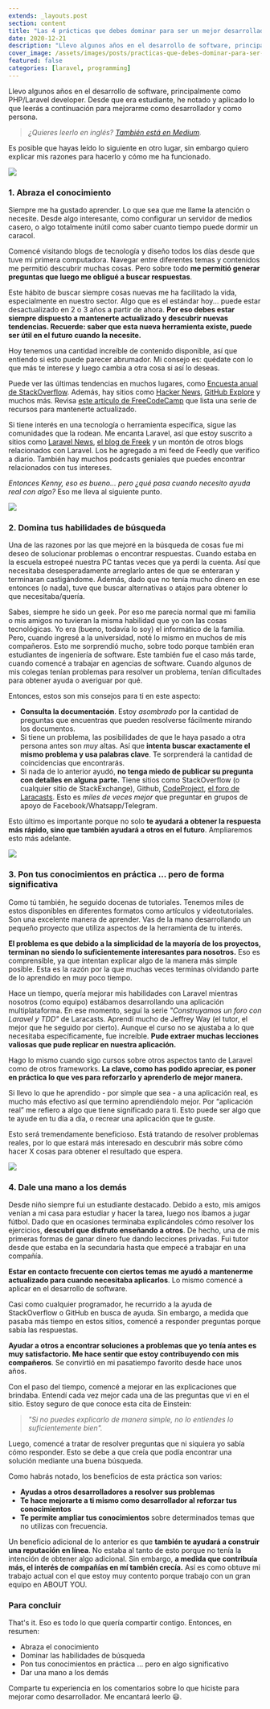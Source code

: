 ```yaml
---
extends: _layouts.post
section: content
title: "Las 4 prácticas que debes dominar para ser un mejor desarrollador de software en el 2021"
date: 2020-12-21
description: "Llevo algunos años en el desarrollo de software, principalmente como PHP/Laravel developer. Desde que era estudiante, he notado y aplicado lo que leerás a continuación para mejorarme como desarrollador y como persona."  
cover_image: /assets/images/posts/practicas-que-debes-dominar-para-ser-un-mejor-desarrollador-de-software.png
featured: false
categories: [laravel, programming]
---
```


Llevo algunos años en el desarrollo de software, principalmente como PHP/Laravel developer. Desde que era estudiante, he notado y aplicado lo que leerás a continuación para mejorarme como desarrollador y como persona.

> _¿Quieres leerlo en inglés? [También está en Medium](https://medium.com/@kennyhorna/the-4-most-important-skills-to-master-for-you-to-become-a-great-developer-5c56642a7f83?source=friends_link&sk=c8e487f89b5932238b5cc68535484ee5)._

Es posible que hayas leído lo siguiente en otro lugar, sin embargo quiero explicar mis razones para hacerlo y cómo me ha funcionado.

<img src="https://images.unsplash.com/photo-1460518451285-97b6aa326961?ixlib=rb-1.2.1&ixid=MXwxMjA3fDB8MHxwaG90by1wYWdlfHx8fGVufDB8fHw%3D&auto=format&fit=crop&w=800&q=80" class="w-full" />

### **1. Abraza el conocimiento**

Siempre me ha gustado aprender. Lo que sea que me llame la atención o necesite. Desde algo interesante, como configurar un servidor de medios casero, o algo totalmente inútil como saber cuanto tiempo puede dormir un caracol.

Comencé visitando blogs de tecnología y diseño todos los días desde que tuve mi primera computadora. Navegar entre diferentes temas y contenidos me permitió descubrir muchas cosas. Pero sobre todo **me permitió generar preguntas que luego me obligué a buscar respuestas**.

Este hábito de buscar siempre cosas nuevas me ha facilitado la vida, especialmente en nuestro sector. Algo que es el estándar hoy... puede estar desactualizado en 2 o 3 años a partir de ahora. **Por eso debes estar siempre dispuesto a mantenerte actualizado y descubrir nuevas tendencias. Recuerde: saber que esta nueva herramienta existe, puede ser útil en el futuro cuando la necesite.**

Hoy tenemos una cantidad increíble de contenido disponible, así que entiendo si esto puede parecer abrumador. Mi consejo es: quédate con lo que más te interese y luego cambia a otra cosa si así lo deseas.

Puede ver las últimas tendencias en muchos lugares, como [Encuesta anual de StackOverflow](https://insights.stackoverflow.com/survey/). Además, hay sitios como [Hacker News](https://news.ycombinator.com/), [GitHub Explore](https://github.com/explore) y muchos más. Revisa [este artículo de FreeCodeCamp](https://www.freecodecamp.org/news/12-ways-to-keep-up-with-software-engineering-trends/) que lista una serie de recursos para mantenerte actualizado.

Si tiene interés en una tecnología o herramienta específica, sigue las comunidades que la rodean. Me encanta Laravel, así que estoy suscrito a sitios como [Laravel News](https://laravel-news.com/), [el blog de Freek](https://freek.dev/) y un montón de otros blogs relacionados con Laravel. Los he agregado a mi feed de Feedly que verifico a diario. También hay muchos podcasts geniales que puedes encontrar relacionados con tus intereses.

_Entonces Kenny, eso es bueno... pero ¿qué pasa cuando necesito ayuda real con algo?_ Eso me lleva al siguiente punto.

<img src="https://images.unsplash.com/photo-1490127252417-7c393f993ee4?ixid=MXwxMjA3fDB8MHxwaG90by1wYWdlfHx8fGVufDB8fHw%3D&ixlib=rb-1.2.1&auto=format&fit=crop&w=800&q=80" class="w-full" />

### **2. Domina tus habilidades de búsqueda**

Una de las razones por las que mejoré en la búsqueda de cosas fue mi deseo de solucionar problemas o encontrar respuestas. Cuando estaba en la escuela estropeé nuestra PC tantas veces que ya perdí la cuenta. Así que necesitaba desesperadamente arreglarlo antes de que se enteraran y terminaran castigándome. Además, dado que no tenía mucho dinero en ese entonces (o nada), tuve que buscar alternativas o atajos para obtener lo que necesitaba/quería.

Sabes, siempre he sido un geek. Por eso me parecía normal que mi familia o mis amigos no tuvieran la misma habilidad que yo con las cosas tecnológicas. Yo era (bueno, todavía lo soy) el informático de la familia. Pero, cuando ingresé a la universidad, noté lo mismo en muchos de mis compañeros. Esto me sorprendió mucho, sobre todo porque también eran estudiantes de ingeniería de software. Este también fue el caso más tarde, cuando comencé a trabajar en agencias de software. Cuando algunos de mis colegas tenían problemas para resolver un problema, tenían dificultades para obtener ayuda o averiguar por qué.

Entonces, estos son mis consejos para ti en este aspecto:

- **Consulta la documentación**. Estoy _asombrado_ por la cantidad de preguntas que encuentras que pueden resolverse fácilmente mirando los documentos.
- Si tiene un problema, las posibilidades de que le haya pasado a otra persona antes son _muy_ altas. Así que **intenta buscar exactamente el mismo problema y usa palabras clave**. Te sorprenderá la cantidad de coincidencias que encontrarás.
- Si nada de lo anterior ayudó, **no tenga miedo de publicar su pregunta con detalles en alguna parte.** Tiene sitios como StackOverflow (o cualquier sitio de StackExchange), Github, [CodeProject](https://www.codeproject.com/), [el foro de Laracasts](https://laracasts.com/discuss). Esto es _miles de veces mejor_ que preguntar en grupos de apoyo de Facebook/Whatsapp/Telegram.

Esto último es importante porque no solo **te ayudará a obtener la respuesta más rápido, sino que también ayudará a otros en el futuro**. Ampliaremos esto más adelante.

<img src="https://images.unsplash.com/photo-1542831371-29b0f74f9713?ixid=MXwxMjA3fDB8MHxwaG90by1wYWdlfHx8fGVufDB8fHw%3D&ixlib=rb-1.2.1&auto=format&fit=crop&w=800&q=80" class="w-full" />

### 3. Pon tus conocimientos en práctica ... pero de forma significativa

Como tú también, he seguido docenas de tutoriales. Tenemos miles de estos disponibles en diferentes formatos como artículos y videotutoriales. Son una excelente manera de aprender. Vas de la mano desarrollando un pequeño proyecto que utiliza aspectos de la herramienta de tu interés.

**El problema es que debido a la simplicidad de la mayoría de los proyectos, terminan no siendo lo suficientemente interesantes para nosotros.** Eso es comprensible, ya que intentan explicar algo de la manera más simple posible. Esta es la razón por la que muchas veces terminas olvidando parte de lo aprendido en muy poco tiempo.

Hace un tiempo, quería mejorar mis habilidades con Laravel mientras nosotros (como equipo) estábamos desarrollando una aplicación multiplataforma. En ese momento, seguí la serie _"Construyamos un foro con Laravel y TDD"_ de Laracasts. Aprendí mucho de Jeffrey Way (el tutor, el mejor que he seguido por cierto). Aunque el curso no se ajustaba a lo que necesitaba específicamente, fue increíble. **Pude extraer muchas lecciones valiosas que pude replicar en nuestra aplicación.**

Hago lo mismo cuando sigo cursos sobre otros aspectos tanto de Laravel como de otros frameworks. **La clave, como has podido apreciar, es poner en práctica lo que ves para reforzarlo y aprenderlo de mejor manera.**

Si llevo lo que he aprendido - por simple que sea - a una aplicación real, es mucho más efectivo así que termino aprendiéndolo mejor. Por “aplicación real” me refiero a algo que tiene significado para ti. Esto puede ser algo que te ayude en tu día a día, o recrear una aplicación que te guste.

Esto será tremendamente beneficioso. Está tratando de resolver problemas reales, por lo que estará más interesado en descubrir más sobre cómo hacer X cosas para obtener el resultado que espera.

<img src="https://images.unsplash.com/photo-1527792492728-08d07d011113?ixid=MXwxMjA3fDB8MHxwaG90by1wYWdlfHx8fGVufDB8fHw%3D&ixlib=rb-1.2.1&auto=format&fit=crop&w=800&q=80" class="w-full" />

### **4. Dale una mano a los demás**

Desde niño siempre fui un estudiante destacado. Debido a esto, mis amigos venían a mi casa para estudiar y hacer la tarea, luego nos íbamos a jugar fútbol. Dado que en ocasiones terminaba explicándoles cómo resolver los ejercicios, **descubrí que disfruto enseñando a otros**. De hecho, una de mis primeras formas de ganar dinero fue dando lecciones privadas. Fui tutor desde que estaba en la secundaria hasta que empecé a trabajar en una compañía.

**Estar en contacto frecuente con ciertos temas me ayudó a mantenerme actualizado para cuando necesitaba aplicarlos**. Lo mismo comencé a aplicar en el desarrollo de software.

Casi como cualquier programador, he recurrido a la ayuda de StackOverflow o GitHub en busca de ayuda. Sin embargo, a medida que pasaba más tiempo en estos sitios, comencé a responder preguntas porque sabía las respuestas.

**Ayudar a otros a encontrar soluciones a problemas que yo tenía antes es muy satisfactorio. Me hace sentir que estoy contribuyendo con mis compañeros**. Se convirtió en mi pasatiempo favorito desde hace unos años.

Con el paso del tiempo, comencé a mejorar en las explicaciones que brindaba. Entendí cada vez mejor cada una de las preguntas que vi en el sitio. Estoy seguro de que conoce esta cita de Einstein:

> _"Si no puedes explicarlo de manera simple, no lo entiendes lo suficientemente bien"._

Luego, comencé a tratar de resolver preguntas que ni siquiera yo sabía cómo responder. Esto se debe a que creía que podía encontrar una solución mediante una buena búsqueda.

Como habrás notado, los beneficios de esta práctica son varios:

- **Ayudas a otros desarrolladores a resolver sus problemas**
- **Te hace mejorarte a ti mismo como desarrollador al reforzar tus conocimientos**
- **Te permite ampliar tus conocimientos** sobre determinados temas que no utilizas con frecuencia.

Un beneficio adicional de lo anterior es que **también te ayudará a construir una reputación en línea**. No estaba al tanto de esto porque no tenía la intención de obtener algo adicional. Sin embargo, **a medida que contribuía más, el interés de compañías en mí también crecía.** Así es como obtuve mi trabajo actual con el que estoy muy contento porque trabajo con un gran equipo en ABOUT YOU.

### Para concluir

That's it. Eso es todo lo que quería compartir contigo. Entonces, en resumen:

- Abraza el conocimiento
- Dominar las habilidades de búsqueda
- Pon tus conocimientos en práctica ... pero en algo significativo
- Dar una mano a los demás

Comparte tu experiencia en los comentarios sobre lo que hiciste para mejorar como desarrollador. Me encantará leerlo 😃.

